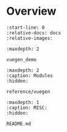 # Overview

<!-- https://myst-parser.readthedocs.io/en/latest/faq/index.html
#include-a-file-from-outside-the-docs-folder-like-readme-md -->
```{include} ../README.md
:start-line: 0
:relative-docs: docs
:relative-images:
```

```{toctree}
:maxdepth: 2

vuegen_demo
```

```{toctree}
:maxdepth: 2
:caption: Modules
:hidden:

reference/vuegen
```

```{toctree}
:maxdepth: 1
:caption: MISC:
:hidden:

README.md
```

